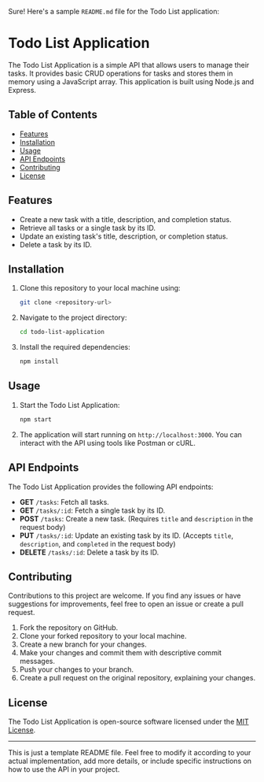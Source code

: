 Sure! Here's a sample `README.md` file for the Todo List application:

# Todo List Application

The Todo List Application is a simple API that allows users to manage their tasks. It provides basic CRUD operations for tasks and stores them in memory using a JavaScript array. This application is built using Node.js and Express.

## Table of Contents 

- [Features](#features)
- [Installation](#installation)
- [Usage](#usage)
- [API Endpoints](#api-endpoints)
- [Contributing](#contributing)
- [License](#license)

## Features

- Create a new task with a title, description, and completion status.
- Retrieve all tasks or a single task by its ID.
- Update an existing task's title, description, or completion status.
- Delete a task by its ID.

## Installation

1. Clone this repository to your local machine using:

   ```bash
   git clone <repository-url>
   ```

2. Navigate to the project directory:

   ```bash
   cd todo-list-application
   ```

3. Install the required dependencies:

   ```bash
   npm install
   ```

## Usage

1. Start the Todo List Application:

   ```bash
   npm start
   ```

2. The application will start running on `http://localhost:3000`. You can interact with the API using tools like Postman or cURL.

## API Endpoints

The Todo List Application provides the following API endpoints:

- **GET** `/tasks`: Fetch all tasks.
- **GET** `/tasks/:id`: Fetch a single task by its ID.
- **POST** `/tasks`: Create a new task. (Requires `title` and `description` in the request body)
- **PUT** `/tasks/:id`: Update an existing task by its ID. (Accepts `title`, `description`, and `completed` in the request body)
- **DELETE** `/tasks/:id`: Delete a task by its ID.

## Contributing

Contributions to this project are welcome. If you find any issues or have suggestions for improvements, feel free to open an issue or create a pull request.

1. Fork the repository on GitHub.
2. Clone your forked repository to your local machine.
3. Create a new branch for your changes.
4. Make your changes and commit them with descriptive commit messages.
5. Push your changes to your branch.
6. Create a pull request on the original repository, explaining your changes.

## License

The Todo List Application is open-source software licensed under the [MIT License](LICENSE.md).

---

This is just a template README file. Feel free to modify it according to your actual implementation, add more details, or include specific instructions on how to use the API in your project.